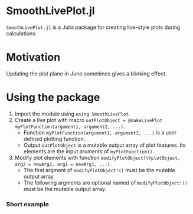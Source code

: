 # SmoothLivePlot.jl

`SmoothLivePlot.jl` is a Julia package for creating live-style plots during calculations. 

# Motivation

Updating the plot plane in Juno sometimes gives a blinking effect. 

# Using the package
1. Import the module using `using SmoothLivePlot`. 
2. Create a live plot with macro `outPlotObject = @makeLivePlot myPlotFunction(argument1, argument2, ...)`.
   - Function `myPlotFunction(argument1, argument2, ...)` is a user defined plotting function.
   - Output `outPlotObject` is a mutable output array of plot features. Its elements are the input aruments of `myPlotFunction()`.
3. Modify plot elements with function `modifyPlotObject!(YplotObject, arg2 = newArg2, arg1 = newArg1, ...)`. 
   - The first argment of `modifyPlotObject!()` must be the mutable output array.
   - The following argments are optional named of `modifyPlotObject!()` must be the mutable output array.

### Short example
